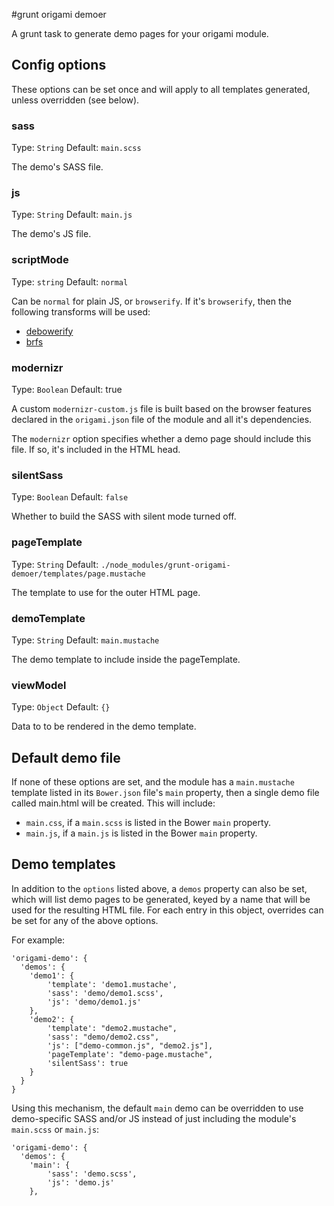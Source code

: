 #grunt origami demoer

A grunt task to generate demo pages for your origami module.

## Config options

These options can be set once and will apply to all templates generated, unless overridden (see below).

### sass

Type: `String`
Default: `main.scss`

The demo's SASS file.

### js

Type: `String`
Default: `main.js`

The demo's JS file.

### scriptMode

Type: `string`
Default: `normal`

Can be `normal` for plain JS, or `browserify`. If it's `browserify`, then the following transforms will be used:
* [debowerify](https://github.com/eugeneware/debowerify)
* [brfs](https://github.com/substack/brfs)

### modernizr

Type: `Boolean`
Default: true

A custom `modernizr-custom.js` file is built based on the browser features declared in the `origami.json` file of the module and all it's dependencies.

The `modernizr` option specifies whether a demo page should include this file. If so, it's included in the HTML head.

### silentSass

Type: `Boolean`
Default: `false`

Whether to build the SASS with silent mode turned off.

### pageTemplate

Type: `String`
Default: `./node_modules/grunt-origami-demoer/templates/page.mustache`

The template to use for the outer HTML page.

### demoTemplate

Type: `String`
Default: `main.mustache`

The demo template to include inside the pageTemplate.

<!--
### demoRoot

Type: `String`
Default: `./demo-src`

The folder where demo templates, SASS and JS are expected to be (except for main.mustache, main.scss and main.js).
-->

### viewModel

Type: `Object`
Default: `{}`

Data to to be rendered in the demo template.

## Default demo file

If none of these options are set, and the module has a `main.mustache` template listed in its `Bower.json` file's `main` property, then a single demo file called main.html will be created. This will include:

* `main.css`, if a `main.scss` is listed in the Bower `main` property.
* `main.js`, if a `main.js` is listed in the Bower `main` property.

## Demo templates

In addition to the `options` listed above, a `demos` property can also be set, which will list demo pages to be generated, keyed by a name that will be used for the resulting HTML file. For each entry in this object, overrides can be set for any of the above options.

For example:

    'origami-demo': {
      'demos': {
        'demo1': {
            'template': 'demo1.mustache',
            'sass': 'demo/demo1.scss',
            'js': 'demo/demo1.js'
        },
        'demo2': {
            'template': "demo2.mustache",
            'sass': "demo/demo2.css",
            'js': ["demo-common.js", "demo2.js"],
            'pageTemplate': "demo-page.mustache",
            'silentSass': true
        }
      }
    }

Using this mechanism, the default `main` demo can be overridden to use demo-specific SASS and/or JS instead of just including the module's `main.scss` or `main.js`:

    'origami-demo': {
      'demos': {
        'main': {
            'sass': 'demo.scss',
            'js': 'demo.js'
        },